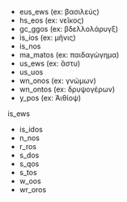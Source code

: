 
- eus_ews (ex: βασιλεύς)
- hs_eos (ex: νεῖκος)
- gc_ggos (ex: βδελλολάρυγξ)
- is_ios (ex: μῆνις)
- is_nos
- ma_matos (ex: παιδαγώγημα)
- us_ews (ex: ἄστυ)
- us_uos
- wn_onos (ex: γνώμων)
- wn_ontos (ex: δρυψογέρων)
- y_pos (ex: Ἀιθίοψ)


is_ews
- is_idos
- n_nos
- r_ros
- s_dos
- s_qos
- s_tos
- w_oos
- wr_oros
